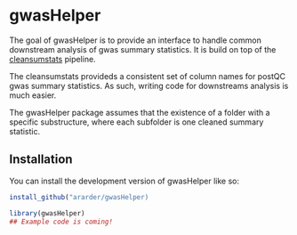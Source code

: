 
<!-- README.md is generated from README.Rmd. Please edit that file -->

# gwasHelper

<!-- badges: start -->
<!-- badges: end -->

The goal of gwasHelper is to provide an interface to handle common
downstream analysis of gwas summary statistics. It is build on top of
the [cleansumstats](https://github.com/BioPsyk/cleansumstats) pipeline.

The cleansumstats provideds a consistent set of column names for postQC
gwas summary statistics. As such, writing code for downstreams analysis
is much easier.

The gwasHelper package assumes that the existence of a folder with a
specific substructure, where each subfolder is one cleaned summary
statistic.

## Installation

You can install the development version of gwasHelper like so:

``` r
install_github("ararder/gwasHelper)
```

``` r
library(gwasHelper)
## Example code is coming!
```
